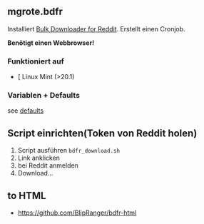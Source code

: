 ## mgrote.bdfr

Installiert [Bulk Downloader for Reddit](https://github.com/aliparlakci/bulk-downloader-for-reddit#configuration).
Erstellt einen Cronjob.

__Benötigt einen Webbrowser!__

### Funktioniert auf
- [ Linux Mint (>20.1)


### Variablen + Defaults
see [defaults](./defaults/main.yml)


## Script einrichten(Token von Reddit holen)
1. Script ausführen `bdfr_download.sh`
2. Link anklicken
3. bei Reddit anmelden
4. Download...

## to HTML
* https://github.com/BlipRanger/bdfr-html
